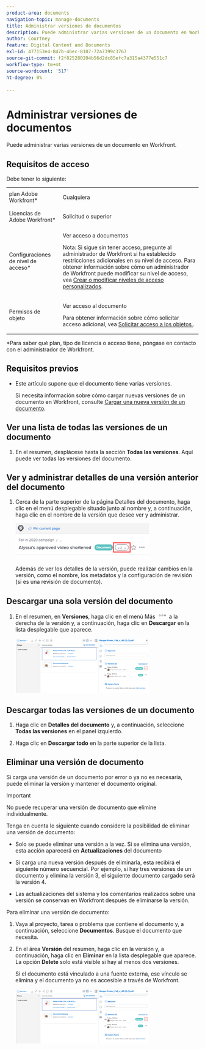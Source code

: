```yaml
---
product-area: documents
navigation-topic: manage-documents
title: Administrar versiones de documentos
description: Puede administrar varias versiones de un documento en Workfront.
author: Courtney
feature: Digital Content and Documents
exl-id: 477153e4-847b-46ec-8107-72a7399c3767
source-git-commit: f2f825280204b56d2dc85efc7a315a4377e551c7
workflow-type: tm+mt
source-wordcount: '517'
ht-degree: 0%

---
```


# Administrar versiones de documentos

Puede administrar varias versiones de un documento en Workfront.

## Requisitos de acceso

Debe tener lo siguiente:

<table style="table-layout:auto"> 
 <col> 
 <col> 
 <tbody> 
  <tr> 
   <td role="rowheader">plan Adobe Workfront*</td> 
   <td> <p> Cualquiera</p> </td> 
  </tr> 
  <tr> 
   <td role="rowheader">Licencias de Adobe Workfront*</td> 
   <td> <p>Solicitud o superior</p> </td> 
  </tr> 
  <tr> 
   <td role="rowheader">Configuraciones de nivel de acceso*</td> 
   <td> <p>Ver acceso a documentos</p> <p>Nota: Si sigue sin tener acceso, pregunte al administrador de Workfront si ha establecido restricciones adicionales en su nivel de acceso. Para obtener información sobre cómo un administrador de Workfront puede modificar su nivel de acceso, vea <a href="../../administration-and-setup/add-users/configure-and-grant-access/create-modify-access-levels.md" class="MCXref xref">Crear o modificar niveles de acceso personalizados</a>.</p> </td> 
  </tr> 
  <tr> 
   <td role="rowheader">Permisos de objeto</td> 
   <td> <p>Ver acceso al documento</p> <p>Para obtener información sobre cómo solicitar acceso adicional, vea <a href="../../workfront-basics/grant-and-request-access-to-objects/request-access.md" class="MCXref xref">Solicitar acceso a los objetos </a>.</p> </td> 
  </tr> 
 </tbody> 
</table>

&#42;Para saber qué plan, tipo de licencia o acceso tiene, póngase en contacto con el administrador de Workfront.

## Requisitos previos

* Este artículo supone que el documento tiene varias versiones.

  Si necesita información sobre cómo cargar nuevas versiones de un documento en Workfront, consulte [Cargar una nueva versión de un documento](../../documents/managing-documents/upload-new-document-version.md).

## Ver una lista de todas las versiones de un documento

1. En el resumen, desplácese hasta la sección **Todas las versiones**. Aquí puede ver todas las versiones del documento.

## Ver y administrar detalles de una versión anterior del documento

1. Cerca de la parte superior de la página Detalles del documento, haga clic en el menú desplegable situado junto al nombre y, a continuación, haga clic en el nombre de la versión que desee ver y administrar.

   ![](assets/version-drop-dn-doc-dtls-nwe-350x93.png)

   Además de ver los detalles de la versión, puede realizar cambios en la versión, como el nombre, los metadatos y la configuración de revisión (si es una revisión de documento).

## Descargar una sola versión del documento

1. En el resumen, en **Versiones**, haga clic en el menú Más ![](assets/more-icon.png) a la derecha de la versión y, a continuación, haga clic en **Descargar** en la lista desplegable que aparece.

   ![](assets/more-versions-350x143.png)

## Descargar todas las versiones de un documento

1. Haga clic en **Detalles del documento** y, a continuación, seleccione **Todas las versiones** en el panel izquierdo.

1. Haga clic en **Descargar todo** en la parte superior de la lista.

## Eliminar una versión de documento

Si carga una versión de un documento por error o ya no es necesaria, puede eliminar la versión y mantener el documento original.

>[!IMPORTANT]
>
>No puede recuperar una versión de documento que elimine individualmente.

Tenga en cuenta lo siguiente cuando considere la posibilidad de eliminar una versión de documento:

* Solo se puede eliminar una versión a la vez. Si se elimina una versión, esta acción aparecerá en **Actualizaciones** del documento
* Si carga una nueva versión después de eliminarla, esta recibirá el siguiente número secuencial. Por ejemplo, si hay tres versiones de un documento y elimina la versión 3, el siguiente documento cargado será la versión 4.
* Las actualizaciones del sistema y los comentarios realizados sobre una versión se conservan en Workfront después de eliminarse la versión.

  <!--
  <li data-mc-conditions="QuicksilverOrClassic.Draft mode">Deleting a document version in Workfront does not delete the Proof version.&nbsp;</li>
  -->

Para eliminar una versión de documento:

1. Vaya al proyecto, tarea o problema que contiene el documento y, a continuación, seleccione **Documentos**. Busque el documento que necesita.
1. En el área **Versión** del resumen, haga clic en la versión y, a continuación, haga clic en **Eliminar** en la lista desplegable que aparece. La opción **Delete** solo está visible si hay al menos dos versiones.

   Si el documento está vinculado a una fuente externa, ese vínculo se elimina y el documento ya no es accesible a través de Workfront.

   ![](assets/more-versions-350x143.png)
